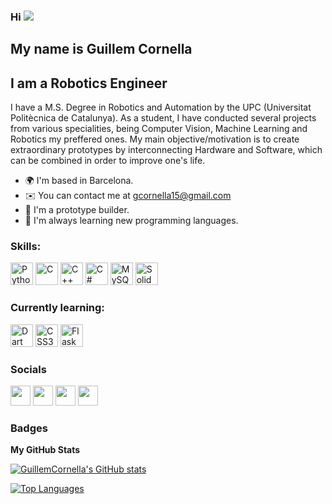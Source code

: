 ### Hi ![](https://user-images.githubusercontent.com/18350557/176309783-0785949b-9127-417c-8b55-ab5a4333674e.gif) 

## My name is Guillem Cornella

I am a Robotics Engineer
--------------------

I have a M.S. Degree in Robotics and Automation by the UPC (Universitat Politècnica de Catalunya). As a student, I have conducted several projects from various specialities, being Computer Vision, Machine Learning and Robotics my preffered ones. My main objective/motivation is to create extraordinary prototypes by interconnecting Hardware and Software, which can be combined in order to improve one's life.

*   🌍  I'm based in Barcelona.
*   ✉️  You can contact me at [gcornella15@gmail.com](mailto:gcornella15@gmail.com)
*   🚀  I'm a prototype builder.
*   🧠  I'm always learning new programming languages.


### Skills: 

<p align="left">
<a href="https://www.python.org/" target="_blank" rel="noreferrer"><img src="https://raw.githubusercontent.com/danielcranney/readme-generator/main/public/icons/skills/python-colored.svg" width="36" height="36" alt="Python" /></a>
<a href="https://docs.microsoft.com/en-us/cpp/?view=msvc-170" target="_blank" rel="noreferrer"><img src="https://raw.githubusercontent.com/danielcranney/readme-generator/main/public/icons/skills/c-colored.svg" width="36" height="36" alt="C" /></a>
<a href="https://docs.microsoft.com/en-us/cpp/?view=msvc-170" target="_blank" rel="noreferrer"><img src="https://raw.githubusercontent.com/danielcranney/readme-generator/main/public/icons/skills/cplusplus-colored.svg" width="36" height="36" alt="C++" /></a>
<a href="https://docs.microsoft.com/en-us/dotnet/csharp/" target="_blank" rel="noreferrer"><img src="https://raw.githubusercontent.com/danielcranney/readme-generator/main/public/icons/skills/csharp-colored.svg" width="36" height="36" alt="C#" /></a>                              
<a href="https://www.mysql.com/" target="_blank" rel="noreferrer"><img src="https://raw.githubusercontent.com/danielcranney/readme-generator/main/public/icons/skills/mysql-colored.svg" width="36" height="36" alt="MySQL" /></a>
<a href="https://www.mysql.com/" target="_blank" rel="noreferrer"><img src="https://icon-library.com/images/solidworks-icon/solidworks-icon-25.jpg" width="36" height="36" alt="Solidworks" /></a>

</p>
                    
### Currently learning:   

<p align="left">
<a href="https://dart.dev/" target="_blank" rel="noreferrer"><img src="https://raw.githubusercontent.com/danielcranney/readme-generator/main/public/icons/skills/dart-colored.svg" width="36" height="36" alt="Dart" /></a> 
<a href="https://www.w3.org/TR/CSS/#css" target="_blank" rel="noreferrer"><img src="https://raw.githubusercontent.com/danielcranney/readme-generator/main/public/icons/skills/css3-colored.svg" width="36" height="36" alt="CSS3" /></a>
<a href="https://flask.palletsprojects.com/en/2.0.x/" target="_blank" rel="noreferrer"><img src="https://raw.githubusercontent.com/danielcranney/readme-generator/main/public/icons/skills/flask-colored.svg" width="36" height="36" alt="Flask" /></a>
</p>               

### Socials
                  
<p align="left"> 
  <a href="https://github.com/gcornella" target="_blank" rel="noreferrer"><img src="https://cdn.worldvectorlogo.com/logos/github-icon-1.svg" width="32" height="32" /></a> 
  <a href="https://es.linkedin.com/in/guillem-cornella-a7b430135" target="_blank" rel="noreferrer"><img src="https://raw.githubusercontent.com/danielcranney/readme-generator/main/public/icons/socials/linkedin.svg" width="32" height="32"/></a> 
  <a href="https://www.youtube.com/channel/UCYqaUCN2RB_-iFLeK_QqHGA" target="_blank" rel="noreferrer"><img src="https://raw.githubusercontent.com/danielcranney/readme-generator/main/public/icons/socials/youtube.svg" width="32" height="32" /></a> 
  <a href="https://mobile.twitter.com/guillemcornella" target="_blank" rel="noreferrer"><img src="https://raw.githubusercontent.com/danielcranney/readme-generator/main/public/icons/socials/twitter.svg" width="32" height="32" /></a></p>


### Badges

<b>My GitHub Stats</b>

<a href="https://es.linkedin.com/in/guillem-cornella-a7b430135"><img src="https://github-readme-stats.vercel.app/api?username=gcornella&show_icons=true&hide=&count_private=true&title_color=0891b2&text_color=ffffff&icon_color=0891b2&bg_color=1c1917&hide_border=true&show_icons=true" alt="GuillemCornella's GitHub stats" /></a>

<a href="https://es.linkedin.com/in/guillem-cornella-a7b430135" align="left"><img src="https://github-readme-stats.vercel.app/api/top-langs/?username=gcornella&langs_count=10&title_color=0891b2&text_color=ffffff&icon_color=0891b2&bg_color=1c1917&hide_border=true&locale=en&custom_title=Top%20%Languages" alt="Top Languages" /></a>
